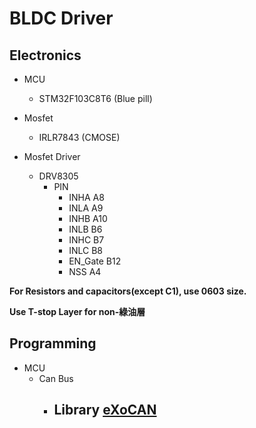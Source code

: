 # BLDC Driver

## Electronics

- MCU
  - STM32F103C8T6 (Blue pill)

- Mosfet
  - IRLR7843 (CMOSE)
- Mosfet Driver
  - DRV8305
    - PIN
      - INHA A8
      - INLA A9
      - INHB A10
      - INLB B6
      - INHC B7
      - INLC B8
      - EN_Gate B12
      - NSS A4

**For Resistors and capacitors(except C1), use 0603 size.**

**Use T-stop Layer for non-綠油層**

## Programming

- MCU
  - Can Bus
    - Library
      [eXoCAN](https://github.com/exothink/eXoCAN)
      - 
  
  

